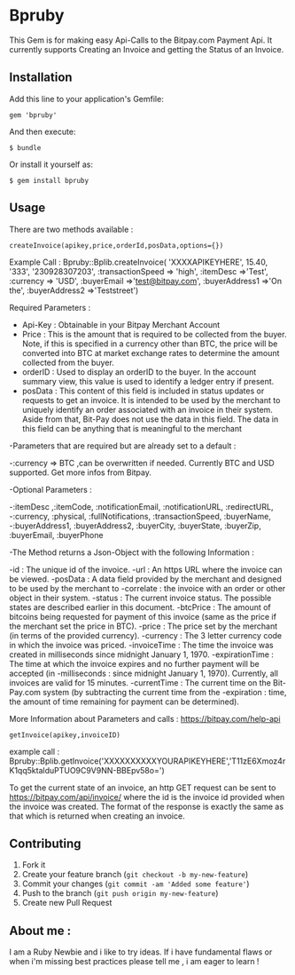 # Bpruby

This Gem is for making easy Api-Calls to the Bitpay.com Payment Api.
It currently supports Creating an Invoice and getting the Status of an Invoice.

## Installation

Add this line to your application's Gemfile:

    gem 'bpruby'

And then execute:

    $ bundle

Or install it yourself as:

    $ gem install bpruby

## Usage


There are two methods available :

	createInvoice(apikey,price,orderId,posData,options={})

Example Call :
    Bpruby::Bplib.createInvoice(
	'XXXXAPIKEYHERE',
	15.40,
	'333',
	'230928307203',
	:transactionSpeed => 'high',
	:itemDesc =>'Test',
	:currency => 'USD',
	:buyerEmail =>'test@bitpay.com',
	:buyerAddress1 =>'On the',
	:buyerAddress2 =>'Teststreet')

Required Parameters : 

- Api-Key : Obtainable in your Bitpay Merchant Account
- Price : This is the amount that is required to be collected from the
buyer. Note, if this is specified in a currency other than BTC,
the price will be converted into BTC at market exchange
rates to determine the amount collected from the buyer.
- orderID : Used to display an orderID to the buyer. In the account
summary view, this value is used to identify a ledger entry if
present.
- posData : This content of this field is included in status updates or
requests to get an invoice. It is intended to be used by
the merchant to uniquely identify an order associated with
an invoice in their system. Aside from that, Bit-Pay does
not use the data in this field. The data in this field can be
anything that is meaningful to the merchant

-Parameters that are required but are already set to a default :

 -:currency => BTC ,can be overwritten if needed. Currently BTC and USD supported. Get more infos from Bitpay.

-Optional Parameters : 

 -:itemDesc ,:itemCode, :notificationEmail, :notificationURL, :redirectURL,
 -:currency, :physical, :fullNotifications, :transactionSpeed, :buyerName, 
 -:buyerAddress1, :buyerAddress2, :buyerCity, :buyerState, :buyerZip, :buyerEmail, :buyerPhone

-The Method returns a Json-Object with the following Information :

 -id  : The unique id of the invoice.
 -url : An https URL where the invoice can be viewed.
 -posData : A data field provided by the merchant and designed to be used by the merchant to
 -correlate : the invoice with an order or other object in their system.
 -status  : The current invoice status. The possible states are described earlier in this document.
 -btcPrice : The amount of bitcoins being requested for payment of this invoice (same as the price if
             the merchant set the price in BTC).
 -price  : The price set by the merchant (in terms of the provided currency).
 -currency : The 3 letter currency code in which the invoice was priced.
 -invoiceTime : The time the invoice was created in milliseconds since midnight January 1, 1970.
 -expirationTime : The time at which the invoice expires and no further payment will be accepted (in
 -milliseconds : since midnight January 1, 1970). Currently, all invoices are valid for 15
                 minutes.
 -currentTime : The current time on the Bit-Pay.com system (by subtracting the current time from the
 -expiration  : time, the amount of time remaining for payment can be determined).

More Information about Parameters and calls : https://bitpay.com/help-api



	getInvoice(apikey,invoiceID)

example call : 
	Bpruby::Bplib.getInvoice('XXXXXXXXXXYOURAPIKEYHERE','T11zE6Xmoz4rK1qq5ktalduPTUO9C9V9NN-BBEpv58o=')

To get the current state of an invoice, an http GET request can be sent to https://bitpay.com/api/invoice/
<id> where the id is the invoice id provided when the invoice was created. The format of the response is
exactly the same as that which is returned when creating an invoice.


## Contributing

1. Fork it
2. Create your feature branch (`git checkout -b my-new-feature`)
3. Commit your changes (`git commit -am 'Added some feature'`)
4. Push to the branch (`git push origin my-new-feature`)
5. Create new Pull Request

## About me :

I am a Ruby Newbie and i like to try ideas. If i have fundamental flaws or when i'm missing best practices please tell me , i am eager to learn !

